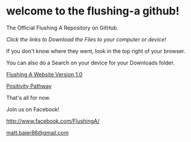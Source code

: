 # welcome to the flushing-a github!
The Official Flushing A Repository on GitHub.

_*Click the links to Download the Files to your computer or device!*_

If you don't know where they went, look in the top right of your browser.

You can also do a Search on your device for your Downloads folder.

[Flushing A Website Version 1.0](https://github.com/user-attachments/files/22504604/The_Flushing_A_index_3.html)

[Positivity Pathway](https://github.com/user-attachments/files/22504603/flushing_a_weekly_mobile.html)

That's all for now. 

Join us on Facebook!

http://www.facebook.com/FlushingA/





matt.baier86@gmail.com
